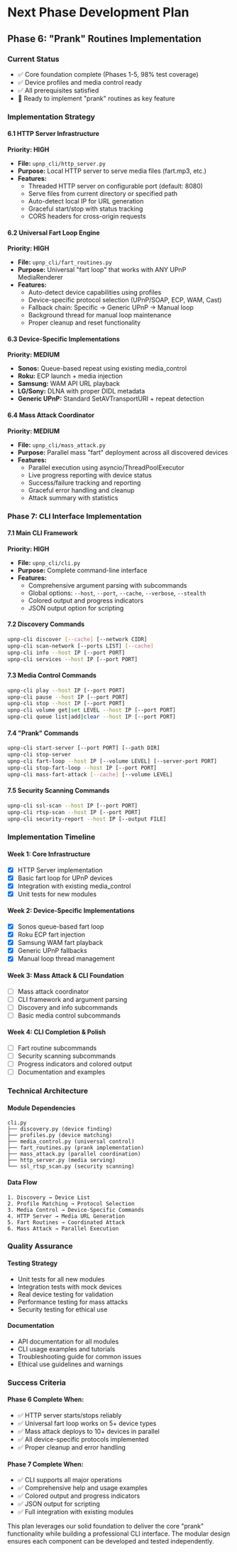 # Next Phase Development Plan

## **Phase 6: "Prank" Routines Implementation**

### **Current Status**
- ✅ Core foundation complete (Phases 1-5, 98% test coverage)
- ✅ Device profiles and media control ready
- ✅ All prerequisites satisfied
- 🎯 Ready to implement "prank" routines as key feature

### **Implementation Strategy**

#### **6.1 HTTP Server Infrastructure**
**Priority: HIGH**
- **File:** `upnp_cli/http_server.py`
- **Purpose:** Local HTTP server to serve media files (fart.mp3, etc.)
- **Features:**
  - Threaded HTTP server on configurable port (default: 8080)
  - Serve files from current directory or specified path
  - Auto-detect local IP for URL generation
  - Graceful start/stop with status tracking
  - CORS headers for cross-origin requests

#### **6.2 Universal Fart Loop Engine**
**Priority: HIGH**
- **File:** `upnp_cli/fart_routines.py` 
- **Purpose:** Universal "fart loop" that works with ANY UPnP MediaRenderer
- **Features:**
  - Auto-detect device capabilities using profiles
  - Device-specific protocol selection (UPnP/SOAP, ECP, WAM, Cast)
  - Fallback chain: Specific → Generic UPnP → Manual loop
  - Background thread for manual loop maintenance
  - Proper cleanup and reset functionality

#### **6.3 Device-Specific Implementations**
**Priority: MEDIUM**
- **Sonos:** Queue-based repeat using existing media_control
- **Roku:** ECP launch + media injection
- **Samsung:** WAM API URL playback
- **LG/Sony:** DLNA with proper DIDL metadata
- **Generic UPnP:** Standard SetAVTransportURI + repeat detection

#### **6.4 Mass Attack Coordinator**
**Priority: MEDIUM**
- **File:** `upnp_cli/mass_attack.py`
- **Purpose:** Parallel mass "fart" deployment across all discovered devices
- **Features:**
  - Parallel execution using asyncio/ThreadPoolExecutor
  - Live progress reporting with device status
  - Success/failure tracking and reporting
  - Graceful error handling and cleanup
  - Attack summary with statistics

### **Phase 7: CLI Interface Implementation**

#### **7.1 Main CLI Framework**
**Priority: HIGH**
- **File:** `upnp_cli/cli.py`
- **Purpose:** Complete command-line interface
- **Features:**
  - Comprehensive argument parsing with subcommands
  - Global options: `--host`, `--port`, `--cache`, `--verbose`, `--stealth`
  - Colored output and progress indicators
  - JSON output option for scripting

#### **7.2 Discovery Commands**
```bash
upnp-cli discover [--cache] [--network CIDR]
upnp-cli scan-network [--ports LIST] [--cache]
upnp-cli info --host IP [--port PORT]
upnp-cli services --host IP [--port PORT]
```

#### **7.3 Media Control Commands**
```bash
upnp-cli play --host IP [--port PORT]
upnp-cli pause --host IP [--port PORT]  
upnp-cli stop --host IP [--port PORT]
upnp-cli volume get|set LEVEL --host IP [--port PORT]
upnp-cli queue list|add|clear --host IP [--port PORT]
```

#### **7.4 "Prank" Commands**
```bash
upnp-cli start-server [--port PORT] [--path DIR]
upnp-cli stop-server
upnp-cli fart-loop --host IP [--volume LEVEL] [--server-port PORT]
upnp-cli stop-fart-loop --host IP [--port PORT]
upnp-cli mass-fart-attack [--cache] [--volume LEVEL]
```

#### **7.5 Security Scanning Commands**
```bash
upnp-cli ssl-scan --host IP [--port PORT]
upnp-cli rtsp-scan --host IP [--port PORT]
upnp-cli security-report --host IP [--output FILE]
```

### **Implementation Timeline**

#### **Week 1: Core Infrastructure**
- [x] HTTP Server implementation
- [x] Basic fart loop for UPnP devices
- [x] Integration with existing media_control
- [x] Unit tests for new modules

#### **Week 2: Device-Specific Implementations**
- [x] Sonos queue-based fart loop
- [x] Roku ECP fart injection
- [x] Samsung WAM fart playback
- [x] Generic UPnP fallbacks
- [x] Manual loop thread management

#### **Week 3: Mass Attack & CLI Foundation**
- [ ] Mass attack coordinator
- [ ] CLI framework and argument parsing
- [ ] Discovery and info subcommands
- [ ] Basic media control subcommands

#### **Week 4: CLI Completion & Polish**
- [ ] Fart routine subcommands
- [ ] Security scanning subcommands
- [ ] Progress indicators and colored output
- [ ] Documentation and examples

### **Technical Architecture**

#### **Module Dependencies**
```
cli.py
├── discovery.py (device finding)
├── profiles.py (device matching)
├── media_control.py (universal control)
├── fart_routines.py (prank implementation)
├── mass_attack.py (parallel coordination)
├── http_server.py (media serving)
└── ssl_rtsp_scan.py (security scanning)
```

#### **Data Flow**
```
1. Discovery → Device List
2. Profile Matching → Protocol Selection
3. Media Control → Device-Specific Commands
4. HTTP Server → Media URL Generation
5. Fart Routines → Coordinated Attack
6. Mass Attack → Parallel Execution
```

### **Quality Assurance**

#### **Testing Strategy**
- Unit tests for all new modules
- Integration tests with mock devices
- Real device testing for validation
- Performance testing for mass attacks
- Security testing for ethical use

#### **Documentation**
- API documentation for all modules
- CLI usage examples and tutorials
- Troubleshooting guide for common issues
- Ethical use guidelines and warnings

### **Success Criteria**

#### **Phase 6 Complete When:**
- ✅ HTTP server starts/stops reliably
- ✅ Universal fart loop works on 5+ device types
- ✅ Mass attack deploys to 10+ devices in parallel
- ✅ All device-specific protocols implemented
- ✅ Proper cleanup and error handling

#### **Phase 7 Complete When:**
- ✅ CLI supports all major operations
- ✅ Comprehensive help and usage examples
- ✅ Colored output and progress indicators
- ✅ JSON output for scripting
- ✅ Full integration with existing modules

This plan leverages our solid foundation to deliver the core "prank" functionality while building a professional CLI interface. The modular design ensures each component can be developed and tested independently. 